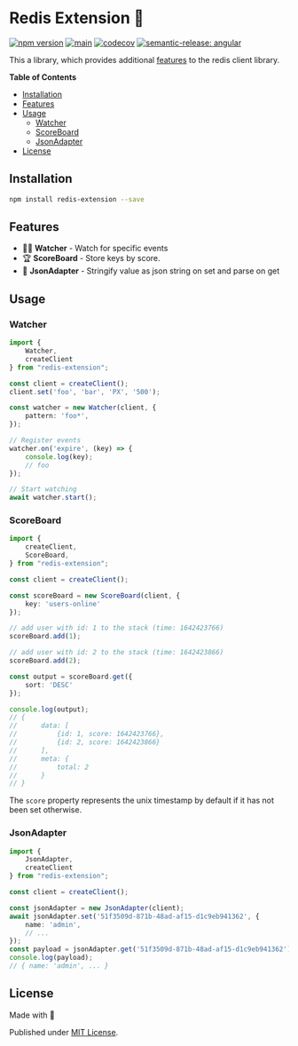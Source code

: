 # Redis Extension 🍬

[![npm version](https://badge.fury.io/js/redis-extension.svg)](https://badge.fury.io/js/redis-extension)
[![main](https://github.com/tada5hi/redis-extension/actions/workflows/main.yml/badge.svg)](https://github.com/tada5hi/redis-extension/actions/workflows/main.yml)
[![codecov](https://codecov.io/gh/tada5hi/redis-extension/branch/master/graph/badge.svg?token=0VL41WO0CG)](https://codecov.io/gh/tada5hi/redis-extension)
[![semantic-release: angular](https://img.shields.io/badge/semantic--release-angular-e10079?logo=semantic-release)](https://github.com/semantic-release/semantic-release)

This a library, which provides additional [features](#features) to the
redis client library.

**Table of Contents**

- [Installation](#installation)
- [Features](#features)
- [Usage](#usage)
  - [Watcher](#watcher)
  - [ScoreBoard](#scoreboard)
  - [JsonAdapter](#jsonadapter)
- [License](#license)

## Installation

```bash
npm install redis-extension --save
```

## Features

- ️‍️🕵️‍♀️ **Watcher** - Watch for specific events
- 🏆 **ScoreBoard** - Store keys by score.
- 🔌 **JsonAdapter** - Stringify value as json string on set and parse on get

## Usage

### Watcher

```typescript
import {
    Watcher,
    createClient
} from "redis-extension";

const client = createClient();
client.set('foo', 'bar', 'PX', '500');

const watcher = new Watcher(client, {
    pattern: 'foo*',
});

// Register events
watcher.on('expire', (key) => {
    console.log(key);
    // foo
});

// Start watching
await watcher.start();
```

### ScoreBoard

```typescript
import {
    createClient,
    ScoreBoard,
} from "redis-extension";

const client = createClient();

const scoreBoard = new ScoreBoard(client, {
    key: 'users-online'
});

// add user with id: 1 to the stack (time: 1642423766)
scoreBoard.add(1);

// add user with id: 2 to the stack (time: 1642423866)
scoreBoard.add(2);

const output = scoreBoard.get({
    sort: 'DESC'
});

console.log(output);
// {
//      data: [
//          {id: 1, score: 1642423766},
//          {id: 2, score: 1642423866}
//      ],
//      meta: {
//          total: 2
//      }
// }
```

The `score` property represents the unix timestamp by default if it has not been set otherwise.

### JsonAdapter

```typescript
import {
    JsonAdapter,
    createClient
} from "redis-extension";

const client = createClient();

const jsonAdapter = new JsonAdapter(client);
await jsonAdapter.set('51f3509d-871b-48ad-af15-d1c9eb941362', {
    name: 'admin',
    // ...
});
const payload = jsonAdapter.get('51f3509d-871b-48ad-af15-d1c9eb941362');
console.log(payload);
// { name: 'admin', ... }
```

## License

Made with 💚

Published under [MIT License](./LICENSE).
